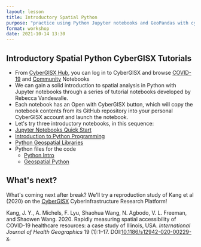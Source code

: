 ```yaml
---
layout: lesson
title: Introductory Spatial Python
purpose: "practice using Python Jupyter notebooks and GeoPandas with cyberinfrastructure"
format: workshop
date: 2021-10-14 13:30
---
```


## Introductory Spatial Python CyberGISX Tutorials

- From [CyberGISX Hub](https://cybergisxhub.cigi.illinois.edu/), you can log in to CyberGISX and browse [COVID-19](https://cybergisxhub.cigi.illinois.edu/wherecovid-19) and [Community](https://cybergisxhub.cigi.illinois.edu/notebooks) Notebooks
- We can gain a solid introduction to spatial analysis in Python with Jupyter notebooks through a series of tutorial notebooks developed by Rebecca Vandewalle.
- Each notebook has an Open with CyberGISX button, which will copy the notebook contents from its GitHub repository into your personal CyberGISX account and launch the notebook.
- Let's try three introductory notebooks, in this sequence:
- [Jupyter Notebooks Quick Start](https://cybergisxhub.cigi.illinois.edu/notebook/jupyter-notebooks-quick-start-2/)
- [Introduction to Python Programming](https://cybergisxhub.cigi.illinois.edu/notebook/introduction-to-python-programming/)
- [Python Geospatial Libraries](https://cybergisxhub.cigi.illinois.edu/notebook/python-geospatial-libraries/)
- Python files for the code
  - [Python Intro](/assets/python-intro.py)
  - [Geospatial Python](/assets/python-geospatial.py)

## What's next?

What's coming next after break? We'll try a reproduction study of Kang et al (2020) on the [CyberGISX](https://cybergis.illinois.edu/) Cyberinfrastructure Research Platform!

Kang, J. Y., A. Michels, F. Lyu, Shaohua Wang, N. Agbodo, V. L. Freeman, and Shaowen Wang. 2020. Rapidly measuring spatial accessibility of COVID-19 healthcare resources: a case study of Illinois, USA. *International Journal of Health Geographics* 19 (1):1–17. DOI:[10.1186/s12942-020-00229-x](https://doi.org/10.1186/s12942-020-00229-x).
